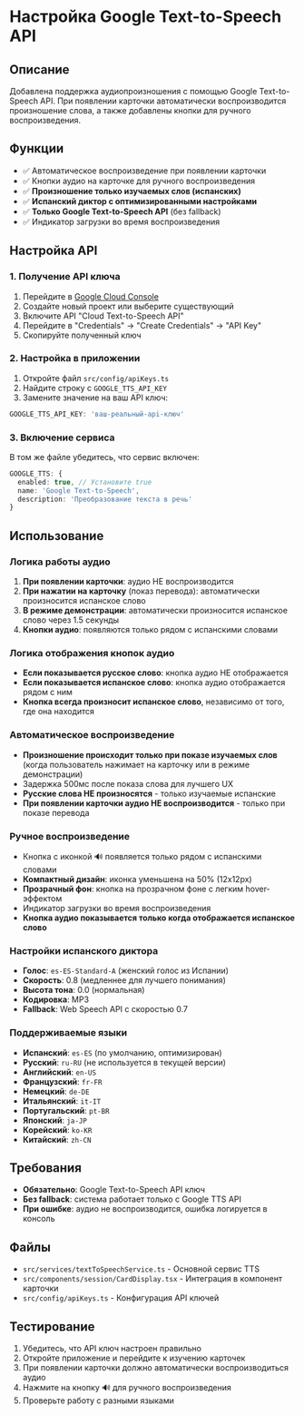 # Настройка Google Text-to-Speech API

## Описание
Добавлена поддержка аудиопроизношения с помощью Google Text-to-Speech API. При появлении карточки автоматически воспроизводится произношение слова, а также добавлены кнопки для ручного воспроизведения.

## Функции
- ✅ Автоматическое воспроизведение при появлении карточки
- ✅ Кнопки аудио на карточке для ручного воспроизведения
- ✅ **Произношение только изучаемых слов (испанских)**
- ✅ **Испанский диктор с оптимизированными настройками**
- ✅ **Только Google Text-to-Speech API** (без fallback)
- ✅ Индикатор загрузки во время воспроизведения

## Настройка API

### 1. Получение API ключа
1. Перейдите в [Google Cloud Console](https://console.cloud.google.com/)
2. Создайте новый проект или выберите существующий
3. Включите API "Cloud Text-to-Speech API"
4. Перейдите в "Credentials" → "Create Credentials" → "API Key"
5. Скопируйте полученный ключ

### 2. Настройка в приложении
1. Откройте файл `src/config/apiKeys.ts`
2. Найдите строку с `GOOGLE_TTS_API_KEY`
3. Замените значение на ваш API ключ:
```typescript
GOOGLE_TTS_API_KEY: 'ваш-реальный-api-ключ'
```

### 3. Включение сервиса
В том же файле убедитесь, что сервис включен:
```typescript
GOOGLE_TTS: {
  enabled: true, // Установите true
  name: 'Google Text-to-Speech',
  description: 'Преобразование текста в речь'
}
```

## Использование

### Логика работы аудио
1. **При появлении карточки**: аудио НЕ воспроизводится
2. **При нажатии на карточку** (показ перевода): автоматически произносится испанское слово
3. **В режиме демонстрации**: автоматически произносится испанское слово через 1.5 секунды
4. **Кнопки аудио**: появляются только рядом с испанскими словами

### Логика отображения кнопок аудио
- **Если показывается русское слово**: кнопка аудио НЕ отображается
- **Если показывается испанское слово**: кнопка аудио отображается рядом с ним
- **Кнопка всегда произносит испанское слово**, независимо от того, где она находится

### Автоматическое воспроизведение
- **Произношение происходит только при показе изучаемых слов** (когда пользователь нажимает на карточку или в режиме демонстрации)
- Задержка 500мс после показа слова для лучшего UX
- **Русские слова НЕ произносятся** - только изучаемые испанские
- **При появлении карточки аудио НЕ воспроизводится** - только при показе перевода

### Ручное воспроизведение
- Кнопка с иконкой 🔊 появляется только рядом с испанскими словами
- **Компактный дизайн**: иконка уменьшена на 50% (12x12px)
- **Прозрачный фон**: кнопка на прозрачном фоне с легким hover-эффектом
- Индикатор загрузки во время воспроизведения
- **Кнопка аудио показывается только когда отображается испанское слово**

### Настройки испанского диктора
- **Голос**: `es-ES-Standard-A` (женский голос из Испании)
- **Скорость**: 0.8 (медленнее для лучшего понимания)
- **Высота тона**: 0.0 (нормальная)
- **Кодировка**: MP3
- **Fallback**: Web Speech API с скоростью 0.7

### Поддерживаемые языки
- **Испанский**: `es-ES` (по умолчанию, оптимизирован)
- **Русский**: `ru-RU` (не используется в текущей версии)
- **Английский**: `en-US`
- **Французский**: `fr-FR`
- **Немецкий**: `de-DE`
- **Итальянский**: `it-IT`
- **Португальский**: `pt-BR`
- **Японский**: `ja-JP`
- **Корейский**: `ko-KR`
- **Китайский**: `zh-CN`

## Требования
- **Обязательно**: Google Text-to-Speech API ключ
- **Без fallback**: система работает только с Google TTS API
- **При ошибке**: аудио не воспроизводится, ошибка логируется в консоль

## Файлы
- `src/services/textToSpeechService.ts` - Основной сервис TTS
- `src/components/session/CardDisplay.tsx` - Интеграция в компонент карточки
- `src/config/apiKeys.ts` - Конфигурация API ключей

## Тестирование
1. Убедитесь, что API ключ настроен правильно
2. Откройте приложение и перейдите к изучению карточек
3. При появлении карточки должно автоматически воспроизводиться аудио
4. Нажмите на кнопку 🔊 для ручного воспроизведения
5. Проверьте работу с разными языками

